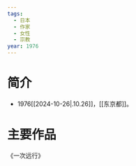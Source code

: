 ```yaml
---
tags:
  - 日本
  - 作家
  - 女性
  - 宗教
year: 1976
---
```

# 简介

- 1976[[2024-10-26|.10.26]]，[[东京都]]。
# 主要作品

《一次远行》